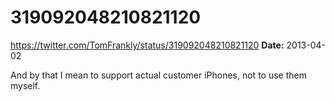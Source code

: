 # 319092048210821120
https://twitter.com/TomFrankly/status/319092048210821120
**Date:** 2013-04-02

And by that I mean to support actual customer iPhones, not to use them myself.
